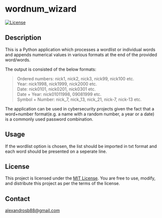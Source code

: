 # wordnum_wizard

[![License](https://img.shields.io/badge/license-MIT-blue.svg)](LICENSE.md)


## Description

This is a Python application which processes a wordlist or individual words and appends numerical values in various formats at the end of the provided word/words.

The output is consisted of the below formats:

>Ordered numbers: nick1, nick2, nick3, nick99, nick100 etc.\
>Year: nick1998, nick1999, nick2000 etc.\
>Date: nick0101, nick0201, nick0301 etc.\
>Date + Year: nick01011998, 09081999 etc.\
>Symbol + Number: nick_7, nick_13, nick_21, nick-7, nick-13 etc.

The application can be used in cybersecurity projects given the fact that a word+number format(e.g. a name with a random number, a year or a date) is a commonly used password combination.



## Usage

If the wordlist option is chosen, the list should be imported in txt format and each word should be presented on a seperate line.



## License

This project is licensed under the [MIT License](LICENSE). You are free to use, modify, and distribute this project as per the terms of the license.


## Contact

alexandrosb88@gmail.com





